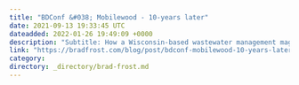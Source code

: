 ```yaml
---
title: "BDConf &#038; Mobilewood - 10-years later"
date: 2021-09-13 19:33:45 UTC
dateadded: 2022-01-26 19:49:09 +0000
description: "Subtitle: How a Wisconsin-based wastewater management magazine forever changed the trajectory of my life. In early 2010, I was hired as a “mobile web developer” at R/GA at a time when the iPhone 3GS was brand new, Android was still […]"
link: "https://bradfrost.com/blog/post/bdconf-mobilewood-10-years-later/"
category:
directory: _directory/brad-frost.md
---
```

